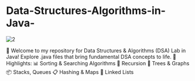 # Data-Structures-Algorithms-in-Java-
![2](https://github.com/user-attachments/assets/bb667849-aaf1-4180-922e-02ce1859be28)

👋 Welcome to my repository for Data Structures & Algorithms (DSA) Lab in Java! Explore .java files that bring fundamental DSA concepts to life.
📝 Highlights: 📊 Sorting & Searching Algorithms 🔄 Recursion 🌳 Trees & Graphs 📦 Stacks, Queues 📋 Hashing & Maps 🔢 Linked Lists
